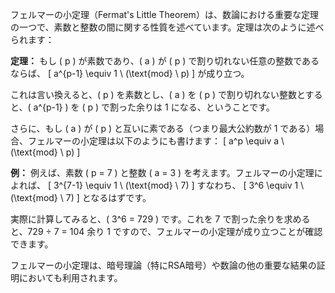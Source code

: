 フェルマーの小定理（Fermat's Little Theorem）は、数論における重要な定理の一つで、素数と整数の間に関する性質を述べています。定理は次のように述べられます：

**定理：**
もし \( p \) が素数であり、\( a \) が \( p \) で割り切れない任意の整数であるならば、
\[ a^{p-1} \equiv 1 \ (\text{mod} \ p) \]
が成り立つ。

これは言い換えると、\( p \) を素数とし、\( a \) を \( p \) で割り切れない整数とすると、\( a^{p-1} \) を \( p \) で割った余りは 1 になる、ということです。

さらに、もし \( a \) が \( p \) と互いに素である（つまり最大公約数が 1 である）場合、フェルマーの小定理は以下のようにも書けます：
\[ a^p \equiv a \ (\text{mod} \ p) \]

**例：**
例えば、素数 \( p = 7 \) と整数 \( a = 3 \) を考えます。フェルマーの小定理によれば、
\[ 3^{7-1} \equiv 1 \ (\text{mod} \ 7) \]
すなわち、
\[ 3^6 \equiv 1 \ (\text{mod} \ 7) \]
となるはずです。

実際に計算してみると、\( 3^6 = 729 \) です。これを 7 で割った余りを求めると、729 ÷ 7 = 104 余り 1 ですので、フェルマーの小定理が成り立つことが確認できます。

フェルマーの小定理は、暗号理論（特にRSA暗号）や数論の他の重要な結果の証明においても利用されます。
